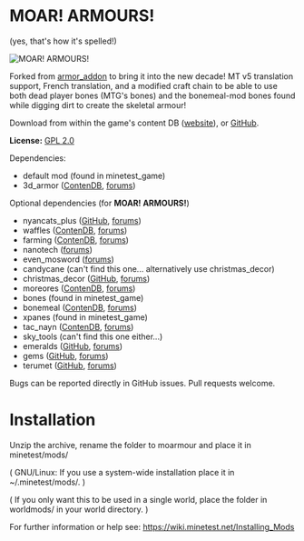 # MOAR! ARMOURS!

(yes, that's how it's spelled!)

![MOAR! ARMOURS!](https://raw.githubusercontent.com/dacmot/moarmour/master/screenshot_20180211_181156.png)

Forked from [armor_addon](https://forum.minetest.net/viewtopic.php?t=18403) to bring it into the new decade! MT v5 translation support, French translation, and a modified craft chain to be able to use both dead player bones (MTG's bones) and the bonemeal-mod bones found while digging dirt to create the skeletal armour!

Download from within the game's content DB ([website](https://content.minetest.net/packages/Duvalon/moarmour/)), or [GitHub](https://github.com/dacmot/moarmour/releases).

**License:** [GPL 2.0](https://github.com/dacmot/moarmour/blob/master/LICENSE)

Dependencies:
- default mod (found in minetest_game)
- 3d_armor ([ContenDB](https://content.minetest.net/packages/stu/3d_armor/), [forums](https://forum.minetest.net/viewtopic.php?t=4654))

Optional dependencies (for **MOAR! ARMOURS!**)

- nyancats_plus ([GitHub](https://github.com/red-001/nyancats_plus), [forums](https://forum.minetest.net/viewtopic.php?t=12106))
- waffles ([ContenDB](https://content.minetest.net/packages/GreenDimond/waffles/), [forums](https://forum.minetest.net/viewtopic.php?t=16669))
- farming ([ContenDB](https://content.minetest.net/packages/TenPlus1/farming/), [forums](https://forum.minetest.net/viewtopic.php?t=9019))
- nanotech ([forums](https://forum.minetest.net/viewtopic.php?t=6469))
- even_mosword ([forums](https://forum.minetest.net/viewtopic.php?t=11972))
- candycane (can't find this one... alternatively use christmas_decor)
- christmas_decor ([GitHub](https://github.com/GreenXenith/christmas_decor), [forums](https://forum.minetest.net/viewtopic.php?t=18958))
- moreores ([ContenDB](https://content.minetest.net/packages/Calinou/moreores/), [forums](https://forum.minetest.net/viewtopic.php?t=549))
- bones (found in minetest_game)
- bonemeal ([ContenDB](https://content.minetest.net/packages/TenPlus1/bonemeal/), [forums](https://forum.minetest.net/viewtopic.php?f=11&t=16446))
- xpanes (found in minetest_game)
- tac_nayn ([ContenDB](https://content.minetest.net/packages/GreenDimond/tac_nayn/), [forums](https://forum.minetest.net/viewtopic.php?t=13515))
- sky_tools (can't find this one either...)
- emeralds ([GitHub](https://github.com/CC10MAGIC/emeralds), [forums](https://forum.minetest.net/viewtopic.php?t=15485))
- gems ([GitHub](https://github.com/captainLAD/gems), [forums](https://forum.minetest.net/viewtopic.php?t=4294))
- terumet ([GitHub](https://github.com/Terumoc/terumet), [forums](https://forum.minetest.net/viewtopic.php?t=19194))

Bugs can be reported directly in GitHub issues. Pull requests welcome.

# Installation

Unzip the archive, rename the folder to moarmour and
place it in minetest/mods/

(  GNU/Linux: If you use a system-wide installation place
    it in ~/.minetest/mods/.  )

(  If you only want this to be used in a single world, place
    the folder in worldmods/ in your world directory.  )

For further information or help see:
https://wiki.minetest.net/Installing_Mods
